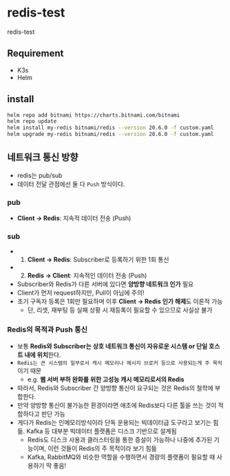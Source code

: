 # redis-test

redis-test

## Requirement

- K3s
- Helm

## install

```sh
helm repo add bitnami https://charts.bitnami.com/bitnami
helm repo update
helm install my-redis bitnami/redis --version 20.6.0 -f custom.yaml
helm upgrade my-redis bitnami/redis --version 20.6.0 -f custom.yaml
```

## 네트워크 통신 방향

- redis는 pub/sub
- 데이터 전달 관점에선 둘 다 `Push` 방식이다.

### pub

- **Client → Redis**: 지속적 데이터 전송 (Push)

### sub

- 1. **Client → Redis**: Subscriber로 등록하기 위한 1회 통신
- 2. **Redis → Client**: 지속적인 데이터 전송 (Push)
- Subscriber와 Redis가 다른 서버에 있다면 **양방향 네트워크 인가** 필요
- Client가 먼저 request하지만, Pull이 아님에 주의!
- 초기 구독자 등록은 1회만 필요하며 이후 **Client → Redis 인가 해제**도 이론적 가능
  - 단, 리셋, 재부팅 등 실패 상황 시 재등록이 필요할 수 있으므로 사실상 불가

### Redis의 목적과 Push 통신

- 보통 **Redis와 Subscriber는 상호 네트워크 통신이 자유로운 시스템 or 단일 호스트 내에 위치**한다.
- `Redis는 큰 시스템의 일부로서 캐시 메모리나 메시지 브로커 등으로 사용되는게 주 목적`이기 때문
  - e.g. **웹 서버 부하 완화를 위한 고성능 캐시 메모리로서의 Redis**
- 따라서, Redis와 Subscriber 간 양방향 통신이 요구되는 것은 Redis의 철학에 부합한다.
- 만약 양방향 통신이 불가능한 환경이라면 애초에 Redis보다 다른 툴을 쓰는 것이 적합하다고 판단 가능
- 게다가 Redis는 인메모리방식이라 단독 운용되는 빅데이터급 도구라고 보기는 힘듦. Kafka 등 대부분 빅데이터 플랫폼은 디스크 기반으로 설계됨
  - Redis도 디스크 사용과 클러스터링을 통한 증설이 가능하나 나중에 추가된 기능이며, 이런 것들이 Redis의 주 목적이라 보기 힘듦
  - Kafka, RabbitMQ와 비슷한 역할을 수행하면서 경량의 플랫폼이 필요할 때 사용하기 딱 좋음!
